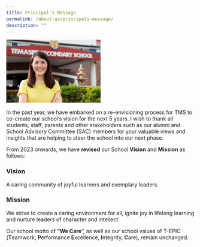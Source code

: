 ```yaml
---
title: Principal's Message
permalink: /about-us/principals-message/
description: ""
---
```

<img style="width:50%" src="/images/TMS%20Dept%20Photoshoot%202021-4.jpg">

In the past year, we have embarked on a re-envisioning process for TMS to co-create our school’s vision for the next 5 years. I wish to thank all students, staff, parents and other stakeholders such as our alumni and School Advisory Committee (SAC) members for your valuable views and insights that are helping to steer the school into our next phase.

From 2023 onwards, we have&nbsp;**revised**&nbsp;our School&nbsp;**Vision**&nbsp;and&nbsp;**Mission**&nbsp;as follows:

### Vision

A caring community of joyful learners and exemplary leaders.

### Mission

We strive to create a caring environment for all, ignite joy in lifelong learning and nurture leaders of character and intellect.

Our school motto of&nbsp;**“We Care**”, as well as our school values of T-EPIC (**T**eamwork,&nbsp;**P**erformance&nbsp;**E**xcellence,&nbsp;**I**ntegrity,&nbsp;**C**are), remain unchanged.